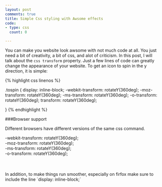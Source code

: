 ```yaml
---
layout: post
comments: true
title: Simple Css styling with Awsome effects 
code:
- type: css
  count: 0

---
```

You can make you website look awsome with not much code at all. You just need a
bit of creativity, a bit of css, and alot of criticism. In this post, I will
talk about the `css transform` property. Just a few lines of code can greatly
change the appearance of your website. To get an icon to spin in the y
direction, it is simple:

{% highlight css linenos %}

.tospin
{
display: inline-block;
    -webkit-transform: rotateY(360deg);
       -moz-transform: rotateY(360deg);
        -ms-transform: rotateY(360deg);
         -o-transform: rotateY(360deg);
            transform: rotateY(360deg);

}
{% endhighlight %}


###Browser support
<p>Different browsers have different versions of the same css command.</p>
<div class= "browsercontainer">
<div class="property">
<div class="propertytxt">
   -webkit-transform: rotateY(360deg);<br>
       -moz-transform: rotateY(360deg);<br>
        -ms-transform: rotateY(360deg);<br>
         -o-transform: rotateY(360deg);<br>
</div>		 
</div>
<div class="browser">
<i class="icon-chrome"></i>&nbsp;<i class="icon-safari"></i>&nbsp;<i class =
"icon-opera"></i>
<br>
<i class="icon-firefox"></i>
<br>
<i class="icon-IE"></i>
<br>
<i class="icon-opera"></i>
</div>
</div>
In addition, to make things run smoother, especially on firfox make sure to
include the line `display: inline-block;`



